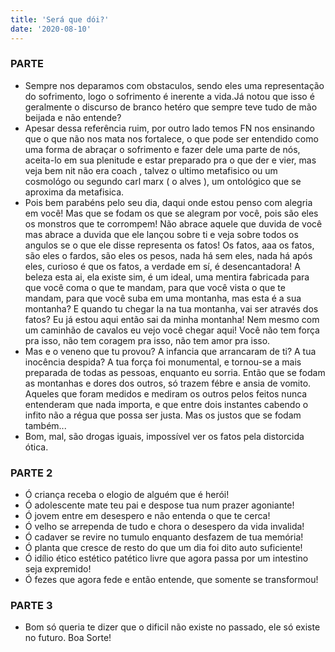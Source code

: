 ```yaml
---
title: 'Será que dói?'
date: '2020-08-10'
---
```


### **PARTE**
- Sempre nos deparamos com obstaculos, sendo eles uma representação do sofrimento, logo o sofrimento é inerente a vida.Já notou que isso é geralmente o discurso de branco hetéro que sempre teve tudo de mão beijada e não entende?
- Apesar dessa referência ruim, por outro lado temos FN nos ensinando que o que não nos mata nos fortalece, o que pode ser entendido como uma forma de abraçar o sofrimento e fazer dele uma parte de nós, aceita-lo em sua plenitude e estar preparado pra o que der e vier, mas veja bem nit não era coach , talvez o ultimo metafisico ou um cosmológo ou segundo carl marx ( o alves ), um ontológico que se aproxima da metafisica.
- Pois bem parabéns pelo seu dia, daqui onde estou penso com alegria em você! Mas que se fodam os que se alegram por você, pois são eles os monstros que te corrompem! Não abrace aquele que duvida de você mas abrace a duvida que ele lançou sobre ti e veja sobre todos os angulos se o que ele disse representa os fatos! Os fatos, aaa os fatos, são eles o fardos, são eles os pesos, nada há sem eles, nada há após eles, curioso é que os fatos, a verdade em sí, é desencantadora! A beleza esta ai, ela existe sim, é um ideal, uma mentira fabricada para que você coma o que te mandam, para que você vista o que te mandam, para que você suba em uma montanha, mas esta é a sua montanha? E quando tu chegar la na tua montanha, vai ser através dos fatos? Eu já estou aqui então sai da minha montanha! Nem mesmo com um caminhão de cavalos eu vejo você chegar aqui! Você não tem força pra isso, não tem coragem pra isso, não tem amor pra isso.
- Mas e o veneno que tu provou? A infancia que arrancaram de ti? A tua inocência despida? A tua força foi monumental, e tornou-se a mais preparada de todas as pessoas, enquanto eu sorria. Então que se fodam as montanhas e dores dos outros, só trazem fébre e ansia de vomito. Aqueles que foram medidos e mediram os outros pelos feitos nunca entenderam que nada importa, e que entre dois instantes cabendo o infito não a régua que possa ser justa. Mas os justos que se fodam também...
- Bom, mal, são drogas iguais, impossível ver os fatos pela distorcida ótica.
### **PARTE 2**
* Ó criança receba o elogio de alguém que é herói!
* Ó adolescente mate teu pai e despose tua num prazer agoniante!
* Ó jovem entre em desespero e não entenda o que te cerca!
* Ó velho se arrependa de tudo e chora o desespero da vida invalida!
* Ó cadaver se revire no tumulo enquanto desfazem de tua memória!
* Ó planta que cresce de resto do que um dia foi dito auto suficiente!
* Ó idílio ético estético patético livre que agora passa por um intestino seja expremido!
* Ó fezes que agora fede e então entende, que somente se transformou!
### **PARTE 3**
- Bom só queria te dizer que o dificil não existe no passado, ele só existe no futuro. Boa Sorte!
